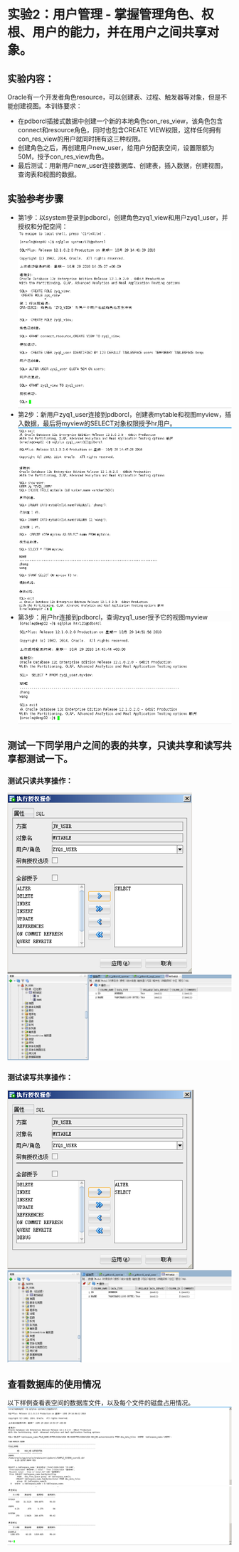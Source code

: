 # 实验2：用户管理 - 掌握管理角色、权根、用户的能力，并在用户之间共享对象。<br>
## 实验内容：<br>
Oracle有一个开发者角色resource，可以创建表、过程、触发器等对象，但是不能创建视图。本训练要求：
* 在pdborcl插接式数据中创建一个新的本地角色con_res_view，该角色包含connect和resource角色，同时也包含CREATE VIEW权限，这样任何拥有con_res_view的用户就同时拥有这三种权限。
* 创建角色之后，再创建用户new_user，给用户分配表空间，设置限额为50M，授予con_res_view角色。
* 最后测试：用新用户new_user连接数据库、创建表，插入数据，创建视图，查询表和视图的数据。<br>
## 实验参考步骤<br>
* 第1步：以system登录到pdborcl，创建角色zyq1_view和用户zyq1_user，并授权和分配空间：<br>
![](https://github.com/ZYQHZ/ORACLE/blob/master/test2/1.PNG)<br>
* 第2步：新用户zyq1_user连接到pdborcl，创建表mytable和视图myview，插入数据，最后将myview的SELECT对象权限授予hr用户。<br>
![](https://github.com/ZYQHZ/ORACLE/blob/master/test2/2.png)
![](https://github.com/ZYQHZ/ORACLE/blob/master/test2/22.png)<br>
* 第3步：用户hr连接到pdborcl，查询zyq1_user授予它的视图myview<br>
![](https://github.com/ZYQHZ/ORACLE/blob/master/test2/3.PNG)<br>
## 测试一下同学用户之间的表的共享，只读共享和读写共享都测试一下。<br>
### 测试只读共享操作：<br>
![](https://github.com/ZYQHZ/ORACLE/blob/master/test2/%E5%8F%AA%E8%AF%BB.PNG)<br>
![](https://github.com/ZYQHZ/ORACLE/blob/master/test2/%E5%8F%AA%E8%AF%BB1.PNG)
### 测试读写共享操作：<br>
![](https://github.com/ZYQHZ/ORACLE/blob/master/test2/%E8%AF%BB%E5%86%99.PNG)<br>
![](https://github.com/ZYQHZ/ORACLE/blob/master/test2/%E8%AF%BB%E5%86%991.PNG)<br>
## 查看数据库的使用情况<br>
以下样例查看表空间的数据库文件，以及每个文件的磁盘占用情况。<br>
![](https://github.com/ZYQHZ/ORACLE/blob/master/test2/4.PNG)
![](https://github.com/ZYQHZ/ORACLE/blob/master/test2/44.PNG)
